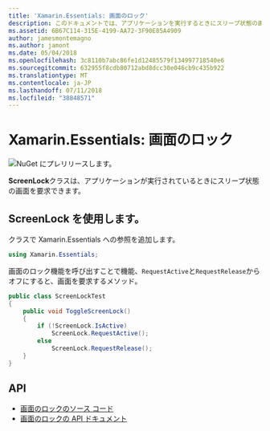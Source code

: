 ```yaml
---
title: 'Xamarin.Essentials: 画面のロック'
description: このドキュメントでは、アプリケーションを実行するときにスリープ状態の画面を要求できる Xamarin.Essentials で ScreenLock クラスについて説明します。
ms.assetid: 6B67C114-315E-4199-AA72-3F90E85A4909
author: jamesmontemagno
ms.author: jamont
ms.date: 05/04/2018
ms.openlocfilehash: 3c8110b7abc86fe1d12485579f134997718540e6
ms.sourcegitcommit: 632955f8cdb80712abd8dcc30e046cb9c435b922
ms.translationtype: MT
ms.contentlocale: ja-JP
ms.lasthandoff: 07/11/2018
ms.locfileid: "38848571"
---
```

# <a name="xamarinessentials-screen-lock"></a>Xamarin.Essentials: 画面のロック

![NuGet にプレリリースします。](~/media/shared/pre-release.png)

**ScreenLock**クラスは、アプリケーションが実行されているときにスリープ状態の画面を要求できます。

## <a name="using-screenlock"></a>ScreenLock を使用します。

クラスで Xamarin.Essentials への参照を追加します。

```csharp
using Xamarin.Essentials;
```

画面のロック機能を呼び出すことで機能、`RequestActive`と`RequestRelease`からオフにすると、画面を要求するメソッド。

```csharp
public class ScreenLockTest
{
    public void ToggleScreenLock()
    {
        if (!ScreenLock.IsActive)
            ScreenLock.RequestActive();
        else
            ScreenLock.RequestRelease();
    }
}
```

## <a name="api"></a>API

- [画面のロックのソース コード](https://github.com/xamarin/Essentials/tree/master/Xamarin.Essentials/ScreenLock)
- [画面のロックの API ドキュメント](xref:Xamarin.Essentials.ScreenLock)
